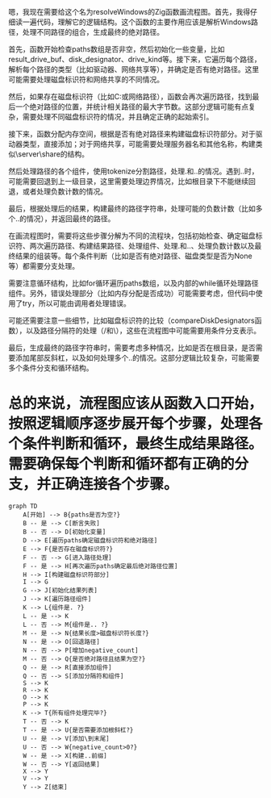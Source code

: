 嗯，我现在需要给这个名为resolveWindows的Zig函数画流程图。首先，我得仔细读一遍代码，理解它的逻辑结构。这个函数的主要作用应该是解析Windows路径，处理不同路径的组合，生成最终的绝对路径。

首先，函数开始检查paths数组是否非空，然后初始化一些变量，比如result_drive_buf、disk_designator、drive_kind等。接下来，它遍历每个路径，解析每个路径的类型（比如驱动器、网络共享等），并确定是否有绝对路径。这里可能需要处理磁盘标识符和网络共享的不同情况。

然后，如果存在磁盘标识符（比如C:或网络路径），函数会再次遍历路径，找到最后一个绝对路径的位置，并统计相关路径的最大字节数。这部分逻辑可能有点复杂，需要处理不同磁盘标识符的情况，并且确定正确的起始索引。

接下来，函数分配内存空间，根据是否有绝对路径来构建磁盘标识符部分。对于驱动器类型，直接添加；对于网络共享，可能需要处理服务器名和其他名称，构建类似\\server\share的结构。

然后处理路径的各个组件，使用tokenize分割路径，处理.和..的情况。遇到..时，可能需要回退到上一级目录，这里需要处理边界情况，比如根目录下不能继续回退，或者处理负数计数的情况。

最后，根据处理后的结果，构建最终的路径字符串，处理可能的负数计数（比如多个..的情况），并返回最终的路径。

在画流程图时，需要将这些步骤分解为不同的流程块，包括初始检查、确定磁盘标识符、两次遍历路径、构建结果路径、处理组件、处理.和..、处理负数计数以及最终结果的组装等。每个条件判断（比如是否有绝对路径、磁盘类型是否为None等）都需要分支处理。

需要注意循环结构，比如for循环遍历paths数组，以及内部的while循环处理路径组件。另外，错误处理部分（比如内存分配是否成功）可能需要考虑，但代码中使用了try，所以可能由调用者处理错误。

可能还需要注意一些细节，比如磁盘标识符的比较（compareDiskDesignators函数），以及路径分隔符的处理（/和\\），这些在流程图中可能需要用条件分支表示。

最后，生成最终的路径字符串时，需要考虑多种情况，比如是否在根目录，是否需要添加尾部反斜杠，以及如何处理多个..的情况。这部分逻辑比较复杂，可能需要多个条件分支和循环结构。

总的来说，流程图应该从函数入口开始，按照逻辑顺序逐步展开每个步骤，处理各个条件判断和循环，最终生成结果路径。需要确保每个判断和循环都有正确的分支，并正确连接各个步骤。
================================================
```mermaid
graph TD
    A[开始] --> B{paths是否为空?}
    B -- 是 --> C[断言失败]
    B -- 否 --> D[初始化变量]
    D --> E[遍历paths确定磁盘标识符和绝对路径]
    E --> F{是否存在磁盘标识符?}
    F -- 否 --> G[进入路径处理]
    F -- 是 --> H[再次遍历paths确定最后绝对路径位置]
    H --> I[构建磁盘标识符部分]
    I --> G
    G --> J[初始化结果列表]
    J --> K[遍历路径组件]
    K --> L{组件是. ?}
    L -- 是 --> K
    L -- 否 --> M{组件是.. ?}
    M -- 是 --> N{结果长度>磁盘标识符长度?}
    N -- 是 --> O[回退路径]
    N -- 否 --> P[增加negative_count]
    M -- 否 --> Q{是否绝对路径且结果为空?}
    Q -- 是 --> R[直接添加组件]
    Q -- 否 --> S[添加分隔符和组件]
    S --> K
    R --> K
    O --> K
    P --> K
    K --> T{所有组件处理完毕?}
    T -- 否 --> K
    T -- 是 --> U{是否需要添加根斜杠?}
    U -- 是 --> V[添加\到末尾]
    U -- 否 --> W{negative_count>0?}
    W -- 是 --> X[构建..前缀]
    W -- 否 --> Y[返回结果]
    X --> Y
    V --> Y
    Y --> Z[结束]
```